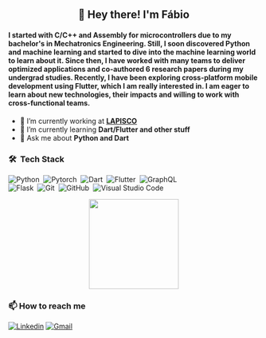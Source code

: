 <h2 align="center"> 👋 Hey there! I'm Fábio </h2>

#### I started with C/C++ and Assembly for microcontrollers due to my bachelor's in Mechatronics Engineering. Still, I soon discovered Python and machine learning and started to dive into the machine learning world to learn about it. Since then, I have worked with many teams to deliver optimized applications and co-authored 6 research papers during my undergrad studies. Recently, I have been exploring cross-platform mobile development using Flutter, which I am really interested in. I am eager to learn about new technologies, their impacts and willing to work with cross-functional teams.

- 🔭 I’m currently working at **[LAPISCO](https://lapisco.ifce.edu.br)**
- 🌱 I’m currently learning **Dart/Flutter and other stuff**
- 💬 Ask me about **Python and Dart**

### 🛠 &nbsp;Tech Stack

![Python](https://img.shields.io/badge/-Python-05122A?style=flat&logo=python)&nbsp;
![Pytorch](https://img.shields.io/badge/-Pytorch-05122A?style=flat&logo=pytorch&logoColor=EE4C2C)&nbsp;
![Dart](https://img.shields.io/badge/-Dart-05122A?style=flat&logo=dart&logoColor=33A6E8)&nbsp;
![Flutter](https://img.shields.io/badge/-Flutter-05122A?style=flat&logo=flutter&logoColor=33A6E8)&nbsp;
![GraphQL](https://img.shields.io/badge/-GraphQL-05122A?style=flat&logo=graphql&logoColor=E10098)&nbsp;\
![Flask](https://img.shields.io/badge/-Flask-05122A?style=flat&logo=flask)&nbsp;
![Git](https://img.shields.io/badge/-Git-05122A?style=flat&logo=git)&nbsp;
![GitHub](https://img.shields.io/badge/-GitHub-05122A?style=flat&logo=github)&nbsp;
![Visual Studio Code](https://img.shields.io/badge/-Visual%20Studio%20Code-05122A?style=flat&logo=visual-studio-code&logoColor=007ACC)&nbsp;

<p align="center">
<a href="https://github.com/FabioXimenes">
  <img height="180em" src="https://github-readme-stats-eight-theta.vercel.app/api?username=FabioXimenes&show_icons=true&theme=algolia&include_all_commits=true&count_private=true&hide=contribs"/>
</a>
</p>

### :mailbox: How to reach me
[![Linkedin](https://img.shields.io/badge/linkedin-%230077B5.svg?&style=for-the-badge&logo=linkedin&logoColor=white)](https://www.linkedin.com/in/fabio-ximenes)
[![Gmail](https://img.shields.io/badge/Gmail-D14836?style=for-the-badge&logo=gmail&logoColor=white)](mailto:fabio.ximenes99@gmail.com)
